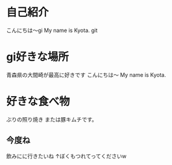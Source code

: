 # 自己紹介
こんにちは〜gi
My name is Kyota. git

# gi好きな場所
青森県の大間崎が最高に好きです
こんにちは〜
My name is Kyota. 
# 好きな食べ物
ぶりの照り焼き
または豚キムチです。

## 今度ね
飲みにに行きたいね
↑ぼくもつれてってくださいw